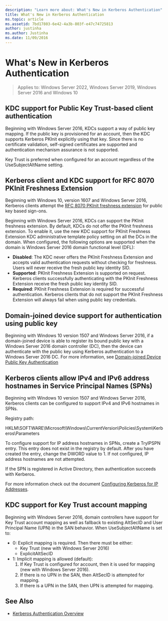 ```yaml
---
description: "Learn more about: What's New in Kerberos Authentication"
title: What's New in Kerberos Authentication
ms.topic: article
ms.assetid: 7bd17803-6e42-4a3b-803f-e47c74725813
author: justinha
ms.author: Justinha
ms.date: 11/09/2016
---
```


# What's New in Kerberos Authentication

>Applies to: Windows Server 2022, Windows Server 2019, Windows Server 2016 and Windows 10

## KDC support for Public Key Trust-based client authentication

Beginning with Windows Server 2016, KDCs support a way of public key mapping.
If the public key is provisioned for an account, then the KDC supports Kerberos PKInit explicitly using that key.
Since there is no certificate validation, self-signed certificates are supported and authentication mechanism assurance is not supported.

Key Trust is preferred when configured for an account regardless of the UseSubjectAltName setting.

## Kerberos client and KDC support for RFC 8070 PKInit Freshness Extension

Beginning with Windows 10, version 1607 and Windows Server 2016, Kerberos clients attempt the [RFC 8070 PKInit freshness extension](https://datatracker.ietf.org/doc/draft-ietf-kitten-pkinit-freshness/) for public key based sign-ons.

Beginning with Windows Server 2016, KDCs can support the PKInit freshness extension.
By default, KDCs do not offer the PKInit freshness extension. To enable it, use the new KDC support for PKInit Freshness Extension KDC administrative template policy setting on all the DCs in the domain.
When configured, the following options are supported when the domain is Windows Server 2016 domain functional level (DFL):

- **Disabled**: The KDC never offers the PKInit Freshness Extension and accepts valid authentication requests without checking for freshness. Users will never receive the fresh public key identity SID.
- **Supported**: PKInit Freshness Extension is supported on request. Kerberos clients successfully authenticating with the PKInit Freshness Extension receive the fresh public key identity SID.
- **Required**: PKInit Freshness Extension is required for successful authentication. Kerberos clients that do not support the PKInit Freshness Extension will always fail when using public key credentials.

## Domain-joined device support for authentication using public key

Beginning with Windows 10 version 1507 and Windows Server 2016, if a domain-joined device is able to register its bound public key with a Windows Server 2016 domain controller (DC), then the device can authenticate with the public key using Kerberos authentication to a Windows Server 2016 DC. For more information, see [Domain-joined Device Public Key Authentication](Domain-joined-Device-Public-Key-Authentication.md)

## Kerberos clients allow IPv4 and IPv6 address hostnames in Service Principal Names (SPNs)

Beginning with Windows 10 version 1507 and Windows Server 2016, Kerberos clients can be configured to support IPv4 and IPv6 hostnames in SPNs.

Registry path:

HKLM\SOFTWARE\Microsoft\Windows\CurrentVersion\Policies\System\Kerberos\Parameters

To configure support for IP address hostnames in SPNs, create a TryIPSPN entry.
This entry does not exist in the registry by default.
After you have created the entry, change the DWORD value to 1.
If not configured, IP address hostnames are not attempted.

If the SPN is registered in Active Directory, then authentication succeeds with Kerberos.

For more information check out the document [Configuring Kerberos for IP Addresses](configuring-kerberos-over-ip.md).

## KDC support for Key Trust account mapping

Beginning with Windows Server 2016, domain controllers have support for Key Trust account mapping as well as fallback to existing AltSecID and User Principal Name (UPN) in the SAN behavior. When UseSubjectAltName is set to:

- 0: Explicit mapping is required. Then there must be either:
    - Key Trust (new with Windows Server 2016)
    - ExplicitAltSecID
- 1: Implicit mapping is allowed (default):
    1. If Key Trust is configured for account, then it is used for mapping (new with Windows Server 2016).
    2. If there is no UPN in the SAN, then AltSecID is attempted for mapping.
    3. If there is a UPN in the SAN, then UPN is attempted for mapping.

## See Also

- [Kerberos Authentication Overview](kerberos-authentication-overview.md)
